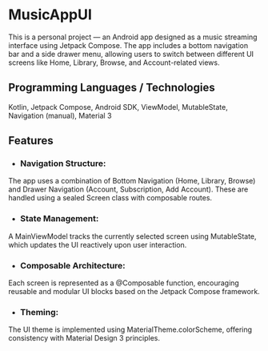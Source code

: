 # MusicAppUI
This is a personal project — an Android app designed as a music streaming interface using Jetpack Compose. The app includes a bottom navigation bar and a side drawer menu, allowing users to switch between different UI screens like Home, Library, Browse, and Account-related views.

## Programming Languages / Technologies
Kotlin, Jetpack Compose, Android SDK, ViewModel, MutableState, Navigation (manual), Material 3

## Features

- ### Navigation Structure:
The app uses a combination of Bottom Navigation (Home, Library, Browse) and Drawer Navigation (Account, Subscription, Add Account). These are handled using a sealed Screen class with composable routes.

- ### State Management:
A MainViewModel tracks the currently selected screen using MutableState<Screen>, which updates the UI reactively upon user interaction.

- ### Composable Architecture:
Each screen is represented as a @Composable function, encouraging reusable and modular UI blocks based on the Jetpack Compose framework.

- ### Theming:
The UI theme is implemented using MaterialTheme.colorScheme, offering consistency with Material Design 3 principles.
